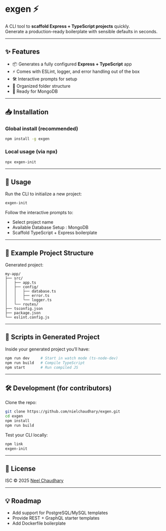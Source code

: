 
# exgen ⚡️

A CLI tool to **scaffold Express + TypeScript projects** quickly.  
Generate a production-ready boilerplate with sensible defaults in seconds.

---

## ✨ Features
- 📦 Generates a fully configured **Express + TypeScript** app
- ⚡ Comes with ESLint, logger, and error handling out of the box
- 🛠 Interactive prompts for setup
- 📂 Organized folder structure
- 🚀 Ready for MongoDB

---

## 📥 Installation

### Global install (recommended)
```bash
npm install -g exgen
````

### Local usage (via npx)

```bash
npx exgen-init
```

---

## 🚀 Usage

Run the CLI to initialize a new project:

```bash
exgen-init
```

Follow the interactive prompts to:

* Select project name
* Available Database Setup : MongoDB
* Scaffold TypeScript + Express boilerplate

---

## 📂 Example Project Structure

Generated project:

```
my-app/
├── src/
│   ├── app.ts
│   ├── config/
│   │   ├── database.ts
│   │   ├── error.ts
│   │   └── logger.ts
│   └── routes/
├── tsconfig.json
├── package.json
└── eslint.config.js
```

---

## 🔧 Scripts in Generated Project

Inside your generated project you’ll have:

```bash
npm run dev     # Start in watch mode (ts-node-dev)
npm run build   # Compile TypeScript
npm start       # Run compiled JS
```

---

## 🛠 Development (for contributors)

Clone the repo:

```bash
git clone https://github.com/nielchaudhary/exgen.git
cd exgen
npm install
npm run build
```

Test your CLI locally:

```bash
npm link
exgen-init
```

---

## 📜 License

ISC © 2025 [Neel Chaudhary](https://github.com/nielchaudhary)

---

## 💡 Roadmap

* Add support for PostgreSQL/MySQL templates
* Provide REST + GraphQL starter templates
* Add Dockerfile boilerplate


